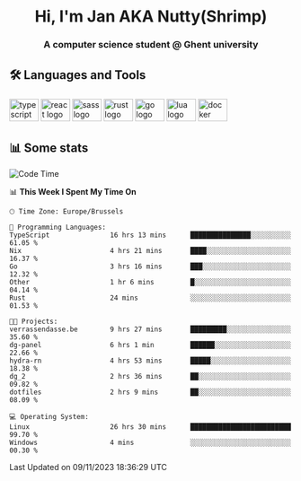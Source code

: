 <h1 align="center">Hi, I'm Jan AKA Nutty(Shrimp)</h1>
<h3 align="center">A computer science student @ Ghent university</h3>

<h2 align="left">🛠️ Languages and Tools</h2>

###

<div align="left">
  <img src="https://cdn.jsdelivr.net/gh/devicons/devicon/icons/typescript/typescript-original.svg" height="40" width="52" alt="typescript logo"  />
  <img src="https://cdn.jsdelivr.net/gh/devicons/devicon/icons/react/react-original.svg" height="40" width="52" alt="react logo"  />
  <img src="https://cdn.jsdelivr.net/gh/devicons/devicon/icons/sass/sass-original.svg" height="40" width="52" alt="sass logo"  />
  <img src="https://cdn.jsdelivr.net/gh/devicons/devicon/icons/rust/rust-plain.svg" height="40" width="52" alt="rust logo"  />
  <img src="https://cdn.jsdelivr.net/gh/devicons/devicon/icons/go/go-original.svg" height="40" width="52" alt="go logo"  />
  <img src="https://cdn.jsdelivr.net/gh/devicons/devicon/icons/lua/lua-original.svg" height="40" width="52" alt="lua logo"  />
  <img src="https://cdn.jsdelivr.net/gh/devicons/devicon/icons/docker/docker-original.svg" height="40" width="52" alt="docker logo"  />
</div>

<h2>📊 Some stats</h2>

<!--START_SECTION:waka-->
![Code Time](http://img.shields.io/badge/Code%20Time-3%2C887%20hrs%201%20min-blue)

📊 **This Week I Spent My Time On** 

```text
🕑︎ Time Zone: Europe/Brussels

💬 Programming Languages: 
TypeScript               16 hrs 13 mins      ███████████████░░░░░░░░░░   61.05 % 
Nix                      4 hrs 21 mins       ████░░░░░░░░░░░░░░░░░░░░░   16.37 % 
Go                       3 hrs 16 mins       ███░░░░░░░░░░░░░░░░░░░░░░   12.32 % 
Other                    1 hr 6 mins         █░░░░░░░░░░░░░░░░░░░░░░░░   04.14 % 
Rust                     24 mins             ░░░░░░░░░░░░░░░░░░░░░░░░░   01.53 % 

🐱‍💻 Projects: 
verrassendasse.be        9 hrs 27 mins       █████████░░░░░░░░░░░░░░░░   35.60 % 
dg-panel                 6 hrs 1 min         ██████░░░░░░░░░░░░░░░░░░░   22.66 % 
hydra-rn                 4 hrs 53 mins       █████░░░░░░░░░░░░░░░░░░░░   18.38 % 
dg_2                     2 hrs 36 mins       ██░░░░░░░░░░░░░░░░░░░░░░░   09.82 % 
dotfiles                 2 hrs 9 mins        ██░░░░░░░░░░░░░░░░░░░░░░░   08.09 % 

💻 Operating System: 
Linux                    26 hrs 30 mins      █████████████████████████   99.70 % 
Windows                  4 mins              ░░░░░░░░░░░░░░░░░░░░░░░░░   00.30 % 
```


 Last Updated on 09/11/2023 18:36:29 UTC
<!--END_SECTION:waka-->
